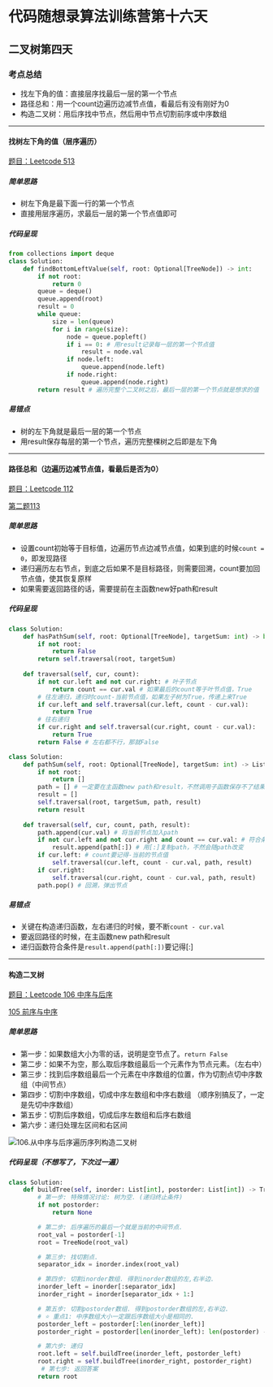 # 代码随想录算法训练营第十六天

## 二叉树第四天

### 考点总结

- 找左下角的值：直接层序找最后一层的第一个节点
- 路径总和：用一个count边遍历边减节点值，看最后有没有刚好为0
- 构造二叉树：用后序找中节点，然后用中节点切割前序或中序数组

---

#### 找树左下角的值（层序遍历）

[题目：Leetcode 513](https://leetcode.com/problems/find-bottom-left-tree-value)

##### 简单思路

- 树左下角是最下面一行的第一个节点
- 直接用层序遍历，求最后一层的第一个节点值即可

##### 代码呈现

```python
from collections import deque
class Solution:
    def findBottomLeftValue(self, root: Optional[TreeNode]) -> int:
        if not root:
            return 0
        queue = deque()
        queue.append(root)
        result = 0
        while queue:
            size = len(queue)
            for i in range(size):
                node = queue.popleft()
                if i == 0: # 用result记录每一层的第一个节点值
                    result = node.val
                if node.left:
                    queue.append(node.left)
                if node.right:
                    queue.append(node.right)
        return result # 遍历完整个二叉树之后，最后一层的第一个节点就是想求的值
```

##### 易错点

- 树的左下角就是最后一层的第一个节点
- 用result保存每层的第一个节点，遍历完整棵树之后即是左下角

---

#### 路径总和（边遍历边减节点值，看最后是否为0）

[题目：Leetcode 112](https://leetcode.com/problems/path-sum)

[第二题113](https://leetcode.com/problems/path-sum-ii)

##### 简单思路

- 设置count初始等于目标值，边遍历节点边减节点值，如果到底的时候`count = 0`，即发现路径
- 递归遍历左右节点，到底之后如果不是目标路径，则需要回溯，count要加回节点值，使其恢复原样
- 如果需要返回路径的话，需要提前在主函数new好path和result

##### 代码呈现

```python
class Solution:
    def hasPathSum(self, root: Optional[TreeNode], targetSum: int) -> bool:
        if not root:
            return False
        return self.traversal(root, targetSum)
    
    def traversal(self, cur, count):
        if not cur.left and not cur.right: # 叶子节点
            return count == cur.val # 如果最后的count等于叶节点值，True
        # 往左递归，递归时count-当前节点值，如果左子树为True，传递上来True
        if cur.left and self.traversal(cur.left, count - cur.val):
            return True
        # 往右递归
        if cur.right and self.traversal(cur.right, count - cur.val):
            return True
        return False # 左右都不行，那就False
```

```python
class Solution:
    def pathSum(self, root: Optional[TreeNode], targetSum: int) -> List[List[int]]:
        if not root:
            return []
        path = [] # 一定要在主函数new path和result，不然调用子函数保存不了结果
        result = []
        self.traversal(root, targetSum, path, result)
        return result
    
    def traversal(self, cur, count, path, result):
        path.append(cur.val) # 将当前节点加入path
        if not cur.left and not cur.right and count == cur.val: # 符合条件
            result.append(path[:]) # 用[:]复制path，不然会随path改变
        if cur.left: # count要记得-当前的节点值
            self.traversal(cur.left, count - cur.val, path, result)
        if cur.right:
            self.traversal(cur.right, count - cur.val, path, result)
        path.pop() # 回溯，弹出节点
```

##### 易错点

- 关键在构造递归函数，左右递归的时候，要不断`count - cur.val`
- 要返回路径的时候，在主函数new path和result
- 递归函数符合条件是`result.append(path[:])`要记得[:]

---

####  **构造二叉树** 

[题目：Leetcode 106 中序与后序](https://leetcode.com/problems/construct-binary-tree-from-inorder-and-postorder-traversal)

[105 前序与中序](https://leetcode.com/problems/construct-binary-tree-from-preorder-and-inorder-traversal)

##### 简单思路

- 第一步：如果数组大小为零的话，说明是空节点了。`return False`
- 第二步：如果不为空，那么取后序数组最后一个元素作为节点元素。（左右中）
- 第三步：找到后序数组最后一个元素在中序数组的位置，作为切割点切中序数组（中间节点）
- 第四步：切割中序数组，切成中序左数组和中序右数组 （顺序别搞反了，一定是先切中序数组）
- 第五步：切割后序数组，切成后序左数组和后序右数组
- 第六步：递归处理左区间和右区间

![106.从中序与后序遍历序列构造二叉树](https://camo.githubusercontent.com/0b007e4086174a2587b02c3ea8eaa8dba0534ab8e639a2907e13047917cd9db5/68747470733a2f2f636f64652d7468696e6b696e672d313235333835353039332e66696c652e6d7971636c6f75642e636f6d2f706963732f32303231303230333135343234393836302e706e67)

##### 代码呈现（不想写了，下次过一遍）

```python
class Solution:
    def buildTree(self, inorder: List[int], postorder: List[int]) -> TreeNode:
        # 第一步: 特殊情况讨论: 树为空. (递归终止条件)
        if not postorder:
            return None

        # 第二步: 后序遍历的最后一个就是当前的中间节点.
        root_val = postorder[-1]
        root = TreeNode(root_val)

        # 第三步: 找切割点.
        separator_idx = inorder.index(root_val)

        # 第四步: 切割inorder数组. 得到inorder数组的左,右半边.
        inorder_left = inorder[:separator_idx]
        inorder_right = inorder[separator_idx + 1:]

        # 第五步: 切割postorder数组. 得到postorder数组的左,右半边.
        # ⭐️ 重点1: 中序数组大小一定跟后序数组大小是相同的.
        postorder_left = postorder[:len(inorder_left)]
        postorder_right = postorder[len(inorder_left): len(postorder) - 1]

        # 第六步: 递归
        root.left = self.buildTree(inorder_left, postorder_left)
        root.right = self.buildTree(inorder_right, postorder_right)
         # 第七步: 返回答案
        return root
```

